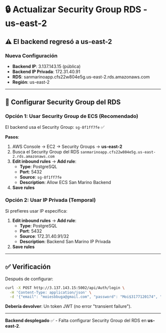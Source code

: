 # 🔒 Actualizar Security Group RDS - us-east-2

## ⚠️ El backend regresó a us-east-2

### Nueva Configuración

- **Backend IP**: 3.137.143.15 (pública)
- **Backend IP Privada**: 172.31.40.91
- **RDS**: sanmarinoapp.cfs22w804e5g.us-east-2.rds.amazonaws.com
- **Región**: us-east-2

---

## 🔧 Configurar Security Group del RDS

### Opción 1: Usar Security Group de ECS (Recomendado)

El backend usa el Security Group: `sg-8f1ff7fe` ✅

**Pasos**:
1. AWS Console → EC2 → Security Groups → **us-east-2**
2. Busca el Security Group del RDS `sanmarinoapp.cfs22w804e5g.us-east-2.rds.amazonaws.com`
3. **Edit inbound rules** → **Add rule**:
   - **Type**: PostgreSQL
   - **Port**: 5432
   - **Source**: `sg-8f1ff7fe`
   - **Description**: Allow ECS San Marino Backend
4. **Save rules**

### Opción 2: Usar IP Privada (Temporal)

Si prefieres usar IP específica:

1. **Edit inbound rules** → **Add rule**:
   - **Type**: PostgreSQL
   - **Port**: 5432
   - **Source**: 172.31.40.91/32
   - **Description**: Backend San Marino IP Privada
2. **Save rules**

---

## ✅ Verificación

Después de configurar:

```bash
curl -X POST http://3.137.143.15:5002/api/Auth/login \
  -H 'Content-Type: application/json' \
  -d '{"email": "moiesbbuga@gmail.com", "password": "Moi$3177120174", "companyId": 0}'
```

**Debería devolver**: Un token JWT (no error "transient failure").

---

**Backend desplegado** ✅ - Falta configurar Security Group del RDS en **us-east-2**.


